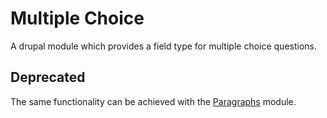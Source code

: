 # Multiple Choice
A drupal module which provides a field type for multiple choice questions.

## Deprecated
The same functionality can be achieved with the [Paragraphs](https://www.drupal.org/project/paragraphs) module.
